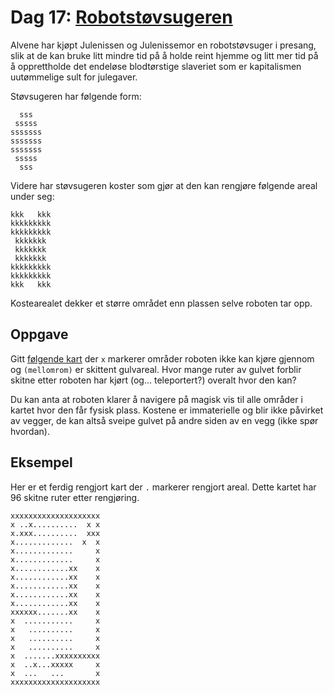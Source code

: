 # Dag 17: [Robotstøvsugeren]()

Alvene har kjøpt Julenissen og Julenissemor en robotstøvsuger i presang, slik at de kan bruke litt mindre tid på å holde reint hjemme og litt mer tid på å opprettholde det endeløse blodtørstige slaveriet som er kapitalismen uutømmelige sult for julegaver.

Støvsugeren har følgende form:

```
  sss  
 sssss 
sssssss
sssssss
sssssss
 sssss 
  sss  
```

Videre har støvsugeren koster som gjør at den kan rengjøre følgende areal under seg:

```
kkk   kkk
kkkkkkkkk
kkkkkkkkk
 kkkkkkk 
 kkkkkkk 
 kkkkkkk 
kkkkkkkkk
kkkkkkkkk
kkk   kkk
```

Kostearealet dekker et større området enn plassen selve roboten tar opp.


## Oppgave

Gitt [følgende kart](kart.txt) der `x` markerer områder roboten ikke kan kjøre gjennom og  `(mellomrom)` er skittent gulvareal. Hvor mange ruter av gulvet forblir skitne etter roboten har kjørt (og... teleportert?) overalt hvor den kan?

Du kan anta at roboten klarer å navigere på magisk vis til alle områder i kartet hvor den får fysisk plass. Kostene er immaterielle og blir ikke påvirket av vegger, de kan altså sveipe gulvet på andre siden av en vegg (ikke spør hvordan).

## Eksempel

Her er et ferdig rengjort kart der `.` markerer rengjort areal. Dette kartet har 96 skitne ruter etter rengjøring.

```
xxxxxxxxxxxxxxxxxxxx
x ..x..........  x x
x.xxx..........  xxx
x.............  x  x
x.............     x
x.............     x
x............xx    x
x............xx    x
x............xx    x
x............xx    x
x............xx    x
xxxxxx.......xx    x
x  ...........     x
x   ..........     x
x   ..........     x
x   ..........     x
x  .......xxxxxxxxxx
x  ..x...xxxxx     x
x  ...   ...       x
xxxxxxxxxxxxxxxxxxxx
```
